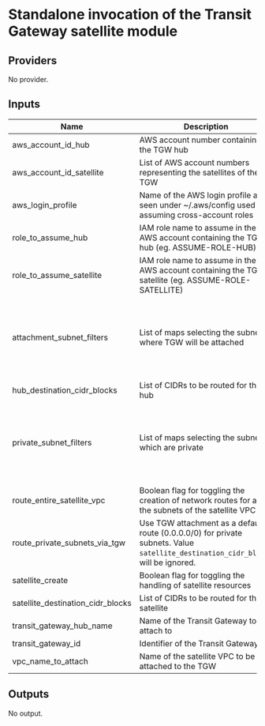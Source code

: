 # Standalone invocation of the Transit Gateway satellite module

<!-- BEGINNING OF PRE-COMMIT-TERRAFORM DOCS HOOK -->
## Providers

No provider.

## Inputs

| Name | Description | Type | Default | Required |
|------|-------------|------|---------|:-----:|
| aws\_account\_id\_hub | AWS account number containing the TGW hub | `string` | n/a | yes |
| aws\_account\_id\_satellite | List of AWS account numbers representing the satellites of the TGW | `list` | n/a | yes |
| aws\_login\_profile | Name of the AWS login profile as seen under ~/.aws/config used for assuming cross-account roles | `any` | n/a | yes |
| role\_to\_assume\_hub | IAM role name to assume in the AWS account containing the TGW hub (eg. ASSUME-ROLE-HUB) | `string` | n/a | yes |
| role\_to\_assume\_satellite | IAM role name to assume in the AWS account containing the TGW satellite (eg. ASSUME-ROLE-SATELLITE) | `string` | n/a | yes |
| attachment\_subnet\_filters | List of maps selecting the subnet(s) where TGW will be attached | <pre>list(object({<br>    name   = string<br>    values = list(string)<br>  }))<br></pre> | <pre>[<br>  {<br>    "name": "tag:Name",<br>    "values": [<br>      "*private*"<br>    ]<br>  }<br>]<br></pre> | no |
| hub\_destination\_cidr\_blocks | List of CIDRs to be routed for the hub | `list` | `[]` | no |
| private\_subnet\_filters | List of maps selecting the subnet(s) which are private | <pre>list(object({<br>    name   = string<br>    values = list(string)<br>  }))<br></pre> | <pre>[<br>  {<br>    "name": "tag:Name",<br>    "values": [<br>      "*private*"<br>    ]<br>  }<br>]<br></pre> | no |
| route\_entire\_satellite\_vpc | Boolean flag for toggling the creation of network routes for all the subnets of the satellite VPC | `bool` | `false` | no |
| route\_private\_subnets\_via\_tgw | Use TGW attachment as a default route (0.0.0.0/0) for private subnets. Value `satellite_destination_cidr_block`s will be ignored. | `bool` | `false` | no |
| satellite\_create | Boolean flag for toggling the handling of satellite resources | `bool` | `false` | no |
| satellite\_destination\_cidr\_blocks | List of CIDRs to be routed for the satellite | `list` | `[]` | no |
| transit\_gateway\_hub\_name | Name of the Transit Gateway to attach to | `string` | `""` | no |
| transit\_gateway\_id | Identifier of the Transit Gateway | `string` | `""` | no |
| vpc\_name\_to\_attach | Name of the satellite VPC to be attached to the TGW | `string` | `""` | no |

## Outputs

No output.

<!-- END OF PRE-COMMIT-TERRAFORM DOCS HOOK -->
